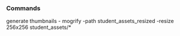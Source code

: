 
### Commands

generate thumbnails -  mogrify -path student_assets_resized -resize 256x256 student_assets/*

